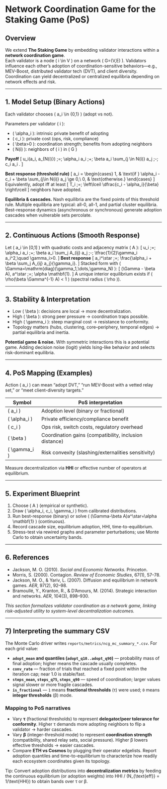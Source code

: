 # Network Coordination Game for the Staking Game (PoS)

## Overview
We extend **The Staking Game** by embedding validator interactions within a **network coordination game**.  
Each validator is a node \( i \in V \) on a network \( G=(V,E) \). Validators influence each other’s adoption of coordination-sensitive behaviors—e.g., MEV-Boost, distributed validator tech (DVT), and client diversity. Coordination can yield decentralized or centralized equilibria depending on network effects and risk.

---

## 1. Model Setup (Binary Actions)
Each validator chooses \( a_i \in \{0,1\} \) (adopt vs not).

Parameters per validator \( i \):
- \( \alpha_i \): intrinsic private benefit of adopting
- \( c_i \): private cost (ops, risk, compliance)
- \( \beta>0 \): coordination strength; benefits from adopting neighbors
- \( N(i) \): neighbors of \( i \) in \( G \)

**Payoff**
\[
u_i(a_i, a_{N(i)}) \;=\; \alpha_i a_i \;+\; \beta a_i \sum_{j \in N(i)} a_j \;-\; c_i a_i .
\]

**Best response (threshold rule)**
\[
a_i = \begin{cases}
1, & \text{if } \alpha_i - c_i + \beta \sum_{j\in N(i)} a_j \ge 0,\\
0, & \text{otherwise.}
\end{cases}
\]
Equivalently, adopt iff at least
\[
T_i \;=\; \left\lceil \dfrac{c_i - \alpha_i}{\beta} \right\rceil
\]
neighbors have adopted.

**Equilibria & cascades.** Nash equilibria are the fixed points of this threshold rule. Multiple equilibria are typical: all-0, all-1, and partial cluster equilibria. Best-response dynamics (asynchronous or synchronous) generate adoption cascades when vulnerable sets percolate.

---

## 2. Continuous Actions (Smooth Response)
Let \( a_i \in [0,1] \) with quadratic costs and adjacency matrix \( A \):
\[
u_i \;=\; \alpha_i a_i \;+\; \beta a_i \sum_j A_{ij} a_j \;-\; \tfrac{1}{2}\gamma_i a_i^2,\quad \gamma_i>0.
\]
**Best response**
\[
a_i^\star \;=\; \frac{\alpha_i + \beta \sum_j A_{ij} a_j}{\gamma_i}.
\]
Stacked form with \( \Gamma=\mathrm{diag}(\gamma_1,\dots,\gamma_N) \):
\[
(\Gamma - \beta A)\, a^\star \;=\; \alpha \mathbf{1}.
\]
A unique interior equilibrium exists if \( \rho(\beta \Gamma^{-1} A) < 1 \) (spectral radius \( \rho \)).

---

## 3. Stability & Interpretation
- Low \( \beta \): decisions are local → more decentralization.
- High \( \beta \): strong peer pressure → coordination traps possible.
- High \( \gamma_i \): steep marginal cost → resistance to conformity.
- Topology matters (hubs, clustering, core–periphery, temporal edges) → partial equilibria and inertia.

**Potential game & noise.** With symmetric interactions this is a potential game. Adding decision noise (logit) yields Ising-like behavior and selects risk-dominant equilibria.

---

## 4. PoS Mapping (Examples)
Action \( a_i \) can mean “adopt DVT,” “run MEV-Boost with a vetted relay set,” or “meet client-diversity targets.”

| Symbol        | PoS interpretation                                        |
|---------------|-----------------------------------------------------------|
| \( a_i \)     | Adoption level (binary or fractional)                     |
| \( \alpha_i \) | Private efficiency/compliance benefit                    |
| \( c_i \)     | Ops risk, switch costs, regulatory overhead               |
| \( \beta \)   | Coordination gains (compatibility, inclusion distance)    |
| \( \gamma_i \)| Risk convexity (slashing/externalities sensitivity)       |

Measure decentralization via **HHI** or effective number of operators at equilibrium.

---

## 5. Experiment Blueprint
1. Choose \( A \) (empirical or synthetic).  
2. Draw \( \alpha_i, c_i, \gamma_i \) from calibrated distributions.  
3. Run best-response (binary) or solve \( (\Gamma-\beta A)a^\star=\alpha \mathbf{1} \) (continuous).  
4. Record cascade size, equilibrium adoption, HHI, time-to-equilibrium.  
5. Stress-test via rewired graphs and parameter perturbations; use Monte Carlo to obtain uncertainty bands.

---

## 6. References
- Jackson, M. O. (2010). *Social and Economic Networks.* Princeton.  
- Morris, S. (2000). Contagion. *Review of Economic Studies*, 67(1), 57–78.  
- Jackson, M. O., & Yariv, L. (2007). Diffusion and equilibrium in network games. *AER*, 97(2), 92–98.  
- Bramoullé, Y., Kranton, R., & D’Amours, M. (2014). Strategic interaction and networks. *AER*, 104(3), 898–930.

*This section formalizes validator coordination as a network game, linking risk-adjusted utility to system-level decentralization outcomes.*


---

## 7) Interpreting the summary CSV

The Monte Carlo driver writes `reports/metrics/ncg_mc_summary_*.csv`. For each grid value:

- **`adopt_mean` and quantiles (`adopt_q10..adopt_q90`)** — probability mass of final adoption; higher means the cascade usually completes.  
- **`conv_rate`** — fraction of trials that reached a fixed point within the iteration cap; near 1.0 is stable/fast.  
- **`steps_mean`, `steps_q75`, `steps_q90`** — speed of coordination; larger values signal slower or more fragile cascades.  
- **`is_fractional`** — `1` means **fractional thresholds** (τ) were used; `0` means **integer thresholds** (β) mode.

### Mapping to PoS narratives

- Vary **τ** (fractional thresholds) to represent **delegator/peer tolerance for conformity**. Higher τ demands more adopting neighbors to flip a validator → harder cascades.  
- Vary **β** (integer-threshold mode) to represent **coordination strength** (compatibility, shared relay sets, social pressure). Higher β lowers effective thresholds → easier cascades.  
- Compare **ETH vs Cosmos** by plugging their operator edgelists. Report adoption quantiles and time-to-equilibrium to characterize how readily each ecosystem coordinates given its topology.

Tip: Convert adoption distributions into **decentralization metrics** by feeding the continuous equilibrium (or adoption weights) into HHI / \(N_{\text{eff}} = 1/\text{HHI}\) to obtain bands over τ or β.
